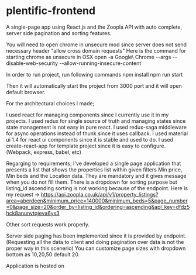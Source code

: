 # plentific-frontend
A single-page app using React.js and the Zoopla API with auto complete, server side pagination and sorting features. 

You will need to open chrome in unsecure mod since server does not send necessary header "allow cross domain requests"
Here is the command for starting chrome as unsecure in OSX 
open -a Google\ Chrome --args --disable-web-security --allow-running-insecure-content

In order to run project, run following commands npm install npm run start

Then it will automatically start the project from 3000 port and it will open default browser.

For the architectural choices I made;

I used react for managing components since I currently use it in my projects. I used redux for single source of truth and managing states since state management is not easy in pure react. I used redux-saga middleware for async operations instead of thunk since it uses callback. I used material ui 1.4 for react ui components since it is stable and used to do. I used create-react-app for template project since it is easy to configure. (Webpack, express, babel, etc)

Regarging to requirements; I've developed a single page application that presents a list that shows the properties list within given filters Min price, Min beds and the Location data. They are mandatory and it gives message when you do not fill them. There is a dropdown for sorting purpose but listing_id ascending sorting is not working because of the endpoint. Here is my request -> https://api.zoopla.co.uk/api/v1/property_listings?area=aberdeen&minimum_price=140000&minimum_beds=5&page_number=0&page_size=20&order_by=listing_id&ordering=ascending&api_key=dfdz5hck8anunvtqjeva6ys3

Other sort requests work properly.

Server side paging has been implemented since it is provided by endpoint. (Requesting all the data to client and doing pagination over data is not the proper way in this scenerio) You can customize page sizes with dropdown bottom as 10,20,50 default 20.

Application is hosted on 
